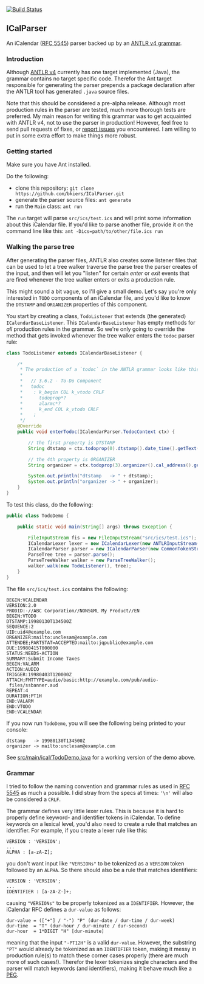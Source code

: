 [![Build Status](https://travis-ci.org/bkiers/ICalParser.png)](https://travis-ci.org/bkiers/ICalParser)

## ICalParser

An iCalendar ([RFC 5545](https://tools.ietf.org/html/rfc5545)) parser backed up by an 
[ANTLR v4 grammar](https://github.com/bkiers/ICalParser/blob/master/src/grammar/ICalendar.g4).

### Introduction

Although [ANTLR v4](http://www.antlr4.org/) currently has one target implemented (Java), the 
grammar contains no target specific code. Therefor the Ant target responsible for generating
the parser prepends a package declaration after the ANTLR tool has generated `.java` source 
files.

Note that this should be considered a pre-alpha release. Although most production rules in 
the parser are tested, much more thorough tests are preferred. My main reason for writing 
this grammar was to get acquainted with ANTLR v4, not to use the parser in production! 
However, feel free to send pull requests of fixes, or 
[report issues](https://github.com/bkiers/ICalParser/issues) you encountered. I am willing 
to put in some extra effort to make things more robust.

### Getting started

Make sure you have Ant installed.

Do the following:

* clone this repository: `git clone https://github.com/bkiers/ICalParser.git`
* generate the parser source files: `ant generate`
* run the `Main` class: `ant run`

The `run` target will parse `src/ics/test.ics` and will print some information
about this iCalendar file. If you'd like to parse another file, provide it on the command
line like this: `ant -Dics=path/to/other/file.ics run`

### Walking the parse tree

After generating the parser files, ANTLR also creates some listener files that can be used
to let a tree walker traverse the parse tree the parser creates of the input, and then will
let you "listen" for certain *enter* or *exit* events that are fired whenever the tree walker
enters or exits a production rule.

This might sound a bit vague, so I'll give a small demo. Let's say you're only interested 
in `TODO` components of an iCalendar file, and you'd like to know the `DTSTAMP` and 
`ORGANIZER` properties of this component.

You start by creating a class, `TodoListener` that extends (the generated) 
`ICalendarBaseListener`. This `ICalendarBaseListener` has empty methods for *all* production
rules in the grammar. So we're only going to override the method that gets invoked whenever
the tree walker enters the `todoc` parser rule:

```java
class TodoListener extends ICalendarBaseListener {

    /*
     * The production of a `todoc` in the ANTLR grammar looks like this:
     *
     *   // 3.6.2 - To-Do Component
     *   todoc
     *    : k_begin COL k_vtodo CRLF
     *      todoprop*?
     *      alarmc*?
     *      k_end COL k_vtodo CRLF
     *    ;
     */
    @Override
    public void enterTodoc(ICalendarParser.TodocContext ctx) {

        // the first property is DTSTAMP
        String dtstamp = ctx.todoprop(0).dtstamp().date_time().getText();

        // the 4th property is ORGANIZER
        String organizer = ctx.todoprop(3).organizer().cal_address().getText();

        System.out.println("dtstamp   -> " + dtstamp);
        System.out.println("organizer -> " + organizer);
    }
}
```

To test this class, do the following:

```java
public class TodoDemo {

    public static void main(String[] args) throws Exception {

        FileInputStream fis = new FileInputStream("src/ics/test.ics");
        ICalendarLexer lexer = new ICalendarLexer(new ANTLRInputStream(fis));
        ICalendarParser parser = new ICalendarParser(new CommonTokenStream(lexer));
        ParseTree tree = parser.parse();
        ParseTreeWalker walker = new ParseTreeWalker();
        walker.walk(new TodoListener(), tree);
    }
}
```

The file `src/ics/test.ics` contains the following:

```
BEGIN:VCALENDAR
VERSION:2.0
PRODID:-//ABC Corporation//NONSGML My Product//EN
BEGIN:VTODO
DTSTAMP:19980130T134500Z
SEQUENCE:2
UID:uid4@example.com
ORGANIZER:mailto:unclesam@example.com
ATTENDEE;PARTSTAT=ACCEPTED:mailto:jqpublic@example.com
DUE:19980415T000000
STATUS:NEEDS-ACTION
SUMMARY:Submit Income Taxes
BEGIN:VALARM
ACTION:AUDIO
TRIGGER:19980403T120000Z
ATTACH;FMTTYPE=audio/basic:http://example.com/pub/audio-
 files/ssbanner.aud
REPEAT:4
DURATION:PT1H
END:VALARM
END:VTODO
END:VCALENDAR
```

If you now run `TodoDemo`, you will see the following being printed to your console:

```
dtstamp   -> 19980130T134500Z
organizer -> mailto:unclesam@example.com
```

See [src/main/ical/TodoDemo.java](https://github.com/bkiers/ICalParser/blob/master/src/main/ical/TodoDemo.java) 
for a working version of the demo above.

### Grammar

I tried to follow the naming convention and grammar rules as used in 
[RFC 5545](https://tools.ietf.org/html/rfc5545) as much a possible. I did stray from the
specs at times: `'\n'` will also be considered a `CRLF`.

The grammar defines very little lexer rules. This is because it is hard to properly define
keyword- and identifier tokens in iCalendar. To define keywords on a lexical level, you'd
also need to create a rule that matches an identifier. For example, if you create a lexer
rule like this:

```
VERSION : 'VERSION';
...
ALPHA : [a-zA-Z];
```

you don't want input like `"VERSIONs"` to be tokenized as a `VERSION` token followed by 
an `ALPHA`. So there should also be a rule that matches identifiers:

```
VERSION : 'VERSION';
...
IDENTIFIER : [a-zA-Z-]+;
```

causing `"VERSIONs"` to be properly tokenized as a `IDENTIFIER`. However, the iCalendar
RFC defines a `dur-value` as follows:

```
dur-value = (["+"] / "-") "P" (dur-date / dur-time / dur-week)
dur-time  = "T" (dur-hour / dur-minute / dur-second)
dur-hour  = 1*DIGIT "H" [dur-minute]
```

meaning that the input `"-PT12H"` is a valid `dur-value`. However, the substring `"PT"` 
would already be tokenized as an `IDENTIFIER` token, making it messy in production rule(s)
to match these corner cases properly (there are much more of such cases!). Therefor the 
lexer tokenizes single characters and the parser will match keywords (and identifiers), 
making it behave much like a [PEG](http://bford.info/packrat/).
